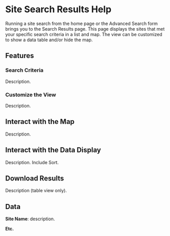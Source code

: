 # Site Search Results Help

Running a site search from the home page or the Advanced Search form brings you to the Search Results page. This page displays the sites that met your specific search criteria in a list and map. The view can be customized to show a data table and/or hide the map. 

## Features

### Search Criteria

Description.

### Customize the View

Description.

## Interact with the Map

Description.

## Interact with the Data Display

Description. Include Sort.

## Download Results

Description (table view only).

## Data

**Site Name**: description.

**Etc.**
